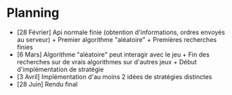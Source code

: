 # Planning

- [28 Février] Api normale finie (obtention d'informations, ordres envoyés au serveur) + Premier algorithme "aléatoire" + Premières recherches finies
- [6 Mars] Algorithme "aléatoire" peut interagir avec le jeu + Fin des recherches sur de vrais algorithmes sur d'autres jeux + Début d'implémentation de stratégie
- [3 Avril] Implémentation d'au moins 2 idées de stratégies distinctes
- [28 Juin] Rendu final
